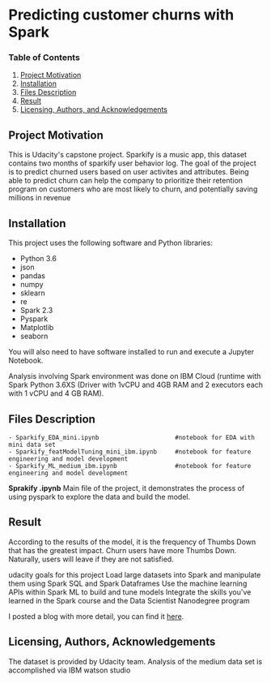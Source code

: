 # Predicting customer churns with Spark

### Table of Contents

1. [Project Motivation](#motivation)
2. [Installation](#installation)
3. [Files Description](#files)
4. [Result](#Result)
5. [Licensing, Authors, and Acknowledgements](#licensing)



## Project Motivation<a name="motivation"></a>

This is Udacity's capstone project. Sparkify is a music app, this dataset contains two months of sparkify user behavior log.  The goal of the project is to predict churned users based on user activites and attributes. Being able to predict churn can help the  company to prioritize their retention program on customers who are most likely to churn, and potentially saving millions in revenue

## Installation <a name="installation"></a>

This project uses the following software and Python libraries:


- Python 3.6
- json
- pandas
- numpy
- sklearn
- re
- Spark 2.3
- Pyspark
- Matplotlib
- seaborn

You will also need to have software installed to run and execute a Jupyter Notebook.

Analysis involving  Spark environment was done on  IBM Cloud (runtime with Spark Python 3.6XS (Driver with 1vCPU and 4GB RAM and 2 executors each with 1 vCPU and 4 GB RAM).


## Files Description<a name="files"></a>

```
- Sparkify_EDA_mini.ipynb                     #notebook for EDA with mini data set
- Sparkify_featModelTuning_mini_ibm.ipynb     #notebook for feature engineering and model development
- Sparkify_ML_medium_ibm.ipynb                #notebook for feature engineering and model development

```
**Sprakify .ipynb** Main file of the project, it demonstrates the process of using pyspark to explore the data and build the model.

## Result

According to the results of the model, it is the frequency of Thumbs Down that has the greatest impact. Churn users have more Thumbs Down. Naturally, users will leave if they are not satisfied.

udacity goals for this project
Load large datasets into Spark and manipulate them using Spark SQL and Spark Dataframes
Use the machine learning APIs within Spark ML to build and tune models
Integrate the skills you've learned in the Spark course and the Data Scientist Nanodegree program



I posted a blog with more detail, you can find it [here](https://medium.com/).

## Licensing, Authors, Acknowledgements<a name="licensing"></a>

The dataset is provided by Udacity team. Analysis of the medium data set is accomplished via IBM watson studio 